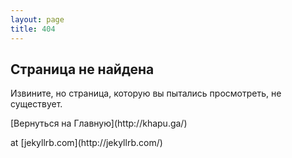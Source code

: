 ```yaml
---
layout: page
title: 404
---
```


<h2 class="c-post__title u-text-center">Страница не найдена</h2>

<p class="u-text-center">Извините, но страница, которую вы пытались просмотреть, не существует.</p>
<p class="u-text-center">[Вернуться на Главную](http://khapu.ga/)</p>
at [jekyllrb.com](http://jekyllrb.com/)
